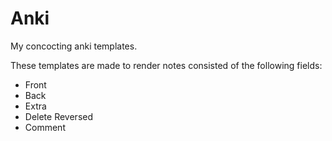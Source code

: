 # Anki
 My concocting anki templates.

 These templates are made to render notes consisted of the following fields:
* Front
* Back
* Extra
* Delete Reversed
* Comment
